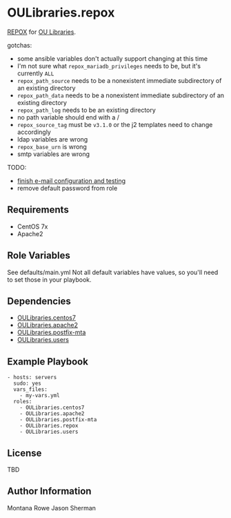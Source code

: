 OULibraries.repox
=========

[REPOX](https://github.com/europeana/REPOX "REPOX on github") for [OU Libraries](https://github.com/OULibraries/ "GitHub").

gotchas:
* some ansible variables don't actually support changing at this time
* I'm not sure what `repox_mariadb_privileges` needs to be, but it's currently `ALL`
* `repox_path_source` needs to be a nonexistent immediate subdirectory of an existing directory
* `repox_path_data` needs to be a nonexistent immediate subdirectory of an existing directory
* `repox_path_log` needs to be an existing directory
* no path variable should end with a /
* `repox_source_tag` must be `v3.1.0` or the j2 templates need to change accordingly
* ldap variables are wrong
* `repox_base_urn` is wrong
* smtp variables are wrong

TODO:
  * [finish e-mail configuration and testing](https://github.com/OULibraries/ansible-role-repox/issues/4 "GitHub issue 4")
  * remove default password from role


Requirements
------------

* CentOS 7x
* Apache2

Role Variables
--------------

See defaults/main.yml
Not all default variables have values, so you'll need to set those in your playbook.

Dependencies
------------

* [OULibraries.centos7](https://github.com/OULibraries/ansible-role-centos7 "GitHub repo")
* [OULibraries.apache2](https://github.com/OULibraries/ansible-role-apache2 "GitHub repo")
* [OULibraries.postfix-mta](https://github.com/OULibraries/ansible-role-postfix-mta "GitHub repo")
* [OULibraries.users](https://github.com/OULibraries/ansible-role-users "GitHub repo")

Example Playbook
----------------


```
- hosts: servers
  sudo: yes
  vars_files:
    - my-vars.yml
  roles:
    - OULibraries.centos7
    - OULibraries.apache2
    - OULibraries.postfix-mta
    - OULibraries.repox
    - OULibraries.users
```

License
-------

TBD

Author Information
------------------

Montana Rowe
Jason Sherman
